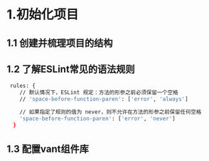 # 1.初始化项目

## 1.1 创建并梳理项目的结构

## 1.2 了解ESLint常见的语法规则

```bash
 rules: {
    // 默认情况下，ESLint 规定：方法的形参之前必须保留一个空格
    // 'space-before-function-paren': ['error', 'always']

    // 如果指定了规则的值为 never，则不允许在方法的形参之前保留任何空格
    'space-before-function-paren': ['error', 'never']
  }
```

## 1.3 配置vant组件库